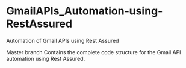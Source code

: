 # GmailAPIs_Automation-using-RestAssured
Automation of Gmail APIs using Rest Assured

Master branch Contains the complete code structure for the Gmail API automation using Rest Assured.
